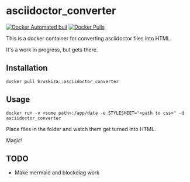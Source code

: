 # asciidoctor_converter

[![Docker Automated buil](https://img.shields.io/docker/automated/bruskiza/asciidoctor_converter.svg?style=flat-square)]()
[![Docker Pulls](https://img.shields.io/docker/pulls/bruskiza/asciidoctor_converter.svg?style=flat-square)]()


This is a docker container for converting asciidoctor files into HTML.

It's a work in progress, but gets there.

## Installation

```
docker pull bruskiza::asciidoctor_converter
```

## Usage

```
docker run -v <some path>:/app/data -e STYLESHEET="<path to css>" -d asciidoctor_converter
```

Place files in the folder and watch them get turned into HTML.

Magic!

## TODO

* Make mermaid and blockdiag work
